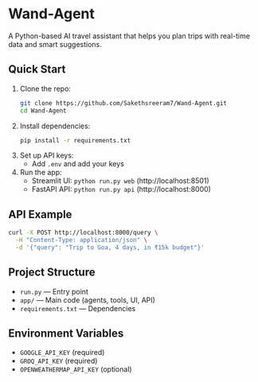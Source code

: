 # Wand-Agent

A Python-based AI travel assistant that helps you plan trips with real-time data and smart suggestions.

## Quick Start
1. Clone the repo:
   ```sh
   git clone https://github.com/Sakethsreeram7/Wand-Agent.git
   cd Wand-Agent
   ```
2. Install dependencies:
   ```sh
   pip install -r requirements.txt
   ```
3. Set up API keys:
   -  Add `.env` and add your keys
4. Run the app:
   - Streamlit UI: `python run.py web` (http://localhost:8501)
   - FastAPI API: `python run.py api` (http://localhost:8000)

## API Example
```sh
curl -X POST http://localhost:8000/query \
  -H "Content-Type: application/json" \
  -d '{"query": "Trip to Goa, 4 days, in ₹15k budget"}'
```

## Project Structure
- `run.py` — Entry point
- `app/` — Main code (agents, tools, UI, API)
- `requirements.txt` — Dependencies

## Environment Variables
- `GOOGLE_API_KEY` (required)
- `GROQ_API_KEY` (required)
- `OPENWEATHERMAP_API_KEY` (optional)